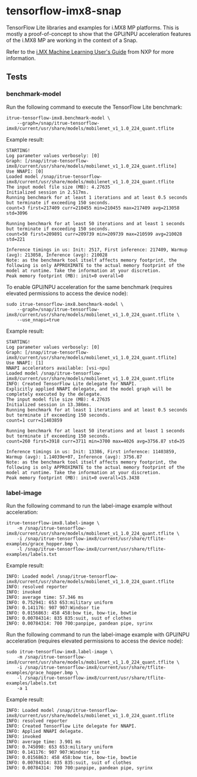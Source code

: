# tensorflow-imx8-snap

TensorFlow Lite libraries and examples for i.MX8 MP platforms. This is mostly a proof-of-concept to show that the GPU/NPU acceleration features of the i.MX8 MP are working in the context of a Snap.

Refer to the [i.MX Machine Learning User's Guide](https://community.nxp.com/pwmxy87654/attachments/pwmxy87654/imx-processors/168233/1/i.MX_Machine_Learning_User's_Guide.pdf) from NXP for more information.

## Tests

### benchmark-model

Run the following command to execute the TensorFlow Lite benchmark:

    itrue-tensorflow-imx8.benchmark-model \
        --graph=/snap/itrue-tensorflow-imx8/current/usr/share/models/mobilenet_v1_1.0_224_quant.tflite

Example result:

    STARTING!
    Log parameter values verbosely: [0]
    Graph: [/snap/itrue-tensorflow-imx8/current/usr/share/models/mobilenet_v1_1.0_224_quant.tflite]
    Use NNAPI: [0]
    Loaded model /snap/itrue-tensorflow-imx8/current/usr/share/models/mobilenet_v1_1.0_224_quant.tflite
    The input model file size (MB): 4.27635
    Initialized session in 2.517ms.
    Running benchmark for at least 1 iterations and at least 0.5 seconds but terminate if exceeding 150 seconds.
    count=3 first=217409 curr=210455 min=210455 max=217409 avg=213058 std=3096

    Running benchmark for at least 50 iterations and at least 1 seconds but terminate if exceeding 150 seconds.
    count=50 first=209891 curr=209739 min=209739 max=210599 avg=210028 std=221

    Inference timings in us: Init: 2517, First inference: 217409, Warmup (avg): 213058, Inference (avg): 210028
    Note: as the benchmark tool itself affects memory footprint, the following is only APPROXIMATE to the actual memory footprint of the model at runtime. Take the information at your discretion.
    Peak memory footprint (MB): init=0 overall=0

To enable GPU/NPU acceleration for the same benchmark (requires elevated permissions to access the device node):

    sudo itrue-tensorflow-imx8.benchmark-model \
        --graph=/snap/itrue-tensorflow-imx8/current/usr/share/models/mobilenet_v1_1.0_224_quant.tflite \
        --use_nnapi=true

Example result:

    STARTING!
    Log parameter values verbosely: [0]
    Graph: [/snap/itrue-tensorflow-imx8/current/usr/share/models/mobilenet_v1_1.0_224_quant.tflite]
    Use NNAPI: [1]
    NNAPI accelerators available: [vsi-npu]
    Loaded model /snap/itrue-tensorflow-imx8/current/usr/share/models/mobilenet_v1_1.0_224_quant.tflite
    INFO: Created TensorFlow Lite delegate for NNAPI.
    Explicitly applied NNAPI delegate, and the model graph will be completely executed by the delegate.
    The input model file size (MB): 4.27635
    Initialized session in 13.386ms.
    Running benchmark for at least 1 iterations and at least 0.5 seconds but terminate if exceeding 150 seconds.
    count=1 curr=11403859

    Running benchmark for at least 50 iterations and at least 1 seconds but terminate if exceeding 150 seconds.
    count=260 first=3918 curr=3711 min=3700 max=4026 avg=3756.87 std=35

    Inference timings in us: Init: 13386, First inference: 11403859, Warmup (avg): 1.14039e+07, Inference (avg): 3756.87
    Note: as the benchmark tool itself affects memory footprint, the following is only APPROXIMATE to the actual memory footprint of the model at runtime. Take the information at your discretion.
    Peak memory footprint (MB): init=0 overall=15.3438

### label-image

Run the following command to run the label-image example without acceleration:

    itrue-tensorflow-imx8.label-image \
        -m /snap/itrue-tensorflow-imx8/current/usr/share/models/mobilenet_v1_1.0_224_quant.tflite \
        -i /snap/itrue-tensorflow-imx8/current/usr/share/tflite-examples/grace_hopper.bmp \
        -l /snap/itrue-tensorflow-imx8/current/usr/share/tflite-examples/labels.txt

Example result:

    INFO: Loaded model /snap/itrue-tensorflow-imx8/current/usr/share/models/mobilenet_v1_1.0_224_quant.tflite
    INFO: resolved reporter
    INFO: invoked
    INFO: average time: 57.346 ms
    INFO: 0.752941: 653 653:military uniform
    INFO: 0.141176: 907 907:Windsor tie
    INFO: 0.0156863: 458 458:bow tie, bow-tie, bowtie
    INFO: 0.00784314: 835 835:suit, suit of clothes
    INFO: 0.00784314: 700 700:panpipe, pandean pipe, syrinx

Run the following command to run the label-image example with GPU/NPU acceleration (requires elevated permissions to access the device node):

    sudo itrue-tensorflow-imx8.label-image \
        -m /snap/itrue-tensorflow-imx8/current/usr/share/models/mobilenet_v1_1.0_224_quant.tflite \
        -i /snap/itrue-tensorflow-imx8/current/usr/share/tflite-examples/grace_hopper.bmp \
        -l /snap/itrue-tensorflow-imx8/current/usr/share/tflite-examples/labels.txt
        -a 1

Example result:

    INFO: Loaded model /snap/itrue-tensorflow-imx8/current/usr/share/models/mobilenet_v1_1.0_224_quant.tflite
    INFO: resolved reporter
    INFO: Created TensorFlow Lite delegate for NNAPI.
    INFO: Applied NNAPI delegate.
    INFO: invoked
    INFO: average time: 3.901 ms
    INFO: 0.745098: 653 653:military uniform
    INFO: 0.141176: 907 907:Windsor tie
    INFO: 0.0156863: 458 458:bow tie, bow-tie, bowtie
    INFO: 0.00784314: 835 835:suit, suit of clothes
    INFO: 0.00784314: 700 700:panpipe, pandean pipe, syrinx
